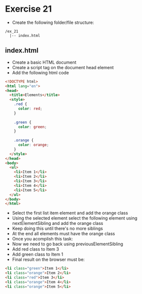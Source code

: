 # Exercise 21

* Create the following folder/file structure:
```
/ex_21
  |-- index.html
```

## index.html
* Create a basic HTML document
* Create a script tag on the document head element
* Add the following html code

```html
<!DOCTYPE html>
<html lang="en">
<head>
  <title>Elements</title>
  <style>
    .red {
      color: red;
    }
    
    .green {
      color: green;
    }
    
    .orange {
      color: orange;
    }
  </style>
</head>
<body>
  <ul>
    <li>Item 1</li>
    <li>Item 2</li>
    <li>Item 3</li>
    <li>Item 4</li>
    <li>Item 5</li>
  </ul>
</body>
</html>
```
* Select the first list item element and add the orange class
* Using the selected element select the following element using nextElementSibling and add the orange class
* Keep doing this until there's no more siblings
* At the end all elements must have the orange class
* Once you acomplish this task:
* Now we need to go back using previousElementSibling
* Add red class to Item 3
* Add green class to Item 1
* Final result on the browser must be:

```html
<li class="green">Item 1</li>
<li class="orange">Item 2</li>
<li class="red">Item 3</li>
<li class="orange">Item 4</li>
<li class="orange">Item 5</li>
```
